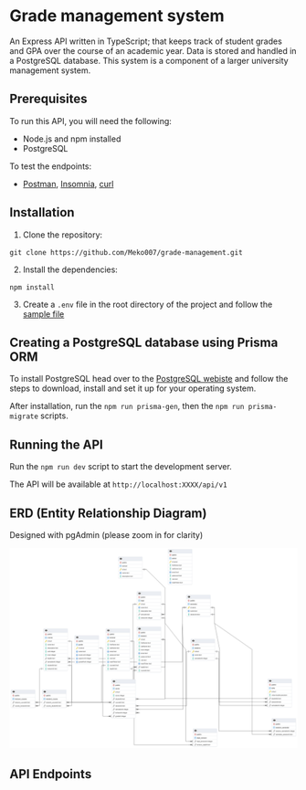 # Grade management system

An Express API written in TypeScript; that keeps track of student grades and GPA over the course of an academic year. Data is stored and handled in a PostgreSQL database.
This system is a component of a larger university management system.

## Prerequisites

To run this API, you will need the following:

- Node.js and npm installed
- PostgreSQL

To test the endpoints:
- [Postman](https://learning.postman.com/docs/introduction/overview/), [Insomnia](https://docs.insomnia.rest/), [curl](https://curl.se/docs/)


## Installation

1. Clone the repository:

```
git clone https://github.com/Meko007/grade-management.git
```

2. Install the dependencies:

```
npm install
```

3. Create a `.env` file in the root directory of the project and follow the [sample file](./.env.sample)

## Creating a PostgreSQL database using Prisma ORM

To install PostgreSQL head over to the [PostgreSQL webiste](https://www.postgresql.org/docs/current/index.html) and follow the steps to download, install and set it up for your operating system.

After installation, run the `npm run prisma-gen`, then the `npm run prisma-migrate` scripts.

## Running the API

Run the `npm run dev` script to start the development server.

The API will be available at `http://localhost:XXXX/api/v1`

## ERD (Entity Relationship Diagram)

Designed with pgAdmin (please zoom in for clarity)

![ERD](ERD.png)

## API Endpoints
